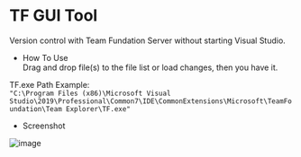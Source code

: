 
TF GUI Tool
===========

Version control with Team Fundation Server without starting Visual Studio.

* How To Use  
Drag and drop file(s) to the file list or load changes, then you have it.

TF.exe Path Example:  
`"C:\Program Files (x86)\Microsoft Visual Studio\2019\Professional\Common7\IDE\CommonExtensions\Microsoft\TeamFoundation\Team Explorer\TF.exe" `

* Screenshot

![image](https://user-images.githubusercontent.com/4526937/190099162-b321abd8-21ad-462e-97be-97e003097572.png)
